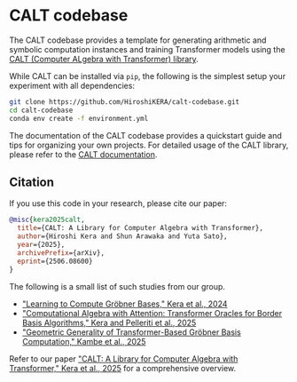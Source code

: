 # CALT codebase

The CALT codebase provides a template for generating arithmetic and symbolic computation instances and training Transformer models using the [CALT (Computer ALgebra with Transformer) library](https://github.com/HiroshiKERA/calt).

While CALT can be installed via `pip`, the following is the simplest setup your experiment with all dependencies:

```bash
git clone https://github.com/HiroshiKERA/calt-codebase.git
cd calt-codebase
conda env create -f environment.yml 
```

The documentation of the CALT codebase provides a quickstart guide and tips for organizing your own projects. For detailed usage of the CALT library, please refer to the [CALT documentation](https://hiroshikera.github.io/calt/).

## Citation

If you use this code in your research, please cite our paper:

```bibtex
@misc{kera2025calt,
  title={CALT: A Library for Computer Algebra with Transformer},
  author={Hiroshi Kera and Shun Arawaka and Yuta Sato},
  year={2025},
  archivePrefix={arXiv},
  eprint={2506.08600}
}
```

The following is a small list of such studies from our group. 

- ["Learning to Compute Gröbner Bases," Kera et al., 2024](https://arxiv.org/abs/2311.12904)
- ["Computational Algebra with Attention: Transformer Oracles for Border Basis Algorithms," Kera and Pelleriti et al., 2025](https://arxiv.org/abs/2505.23696)
- ["Geometric Generality of Transformer-Based Gröbner Basis Computation," Kambe et al., 2025](https://arxiv.org/abs/2504.12465)

Refer to our paper ["CALT: A Library for Computer Algebra with Transformer," Kera et al., 2025](https://arxiv.org/abs/2506.08600) for a comprehensive overview.
